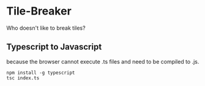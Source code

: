 # Tile-Breaker
Who doesn't like to break tiles?

## Typescript to Javascript
because the browser cannot execute .ts files and need to be compiled to .js.
```
npm install -g typescript
tsc index.ts
```